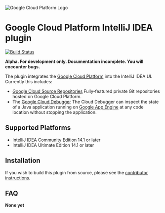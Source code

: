 ![Google Cloud Platform Logo](https://cloud.google.com/_static/images/gcp-logo.png)
# Google Cloud Platform IntelliJ IDEA plugin 
[![Build Status](https://magnum.travis-ci.com/GoogleCloudPlatform/gcloud-intellij.svg?token=uq9wg6yiUnTAekBpQKrR&branch=master)](https://magnum.travis-ci.com/GoogleCloudPlatform/gcloud-intellij)

**Alpha. For development only. Documentation incomplete. You will encounter bugs.**

The plugin integrates the [Google Cloud Platform](https://cloud.google.com/)
into the IntelliJ IDEA UI. Currently this includes:

* [Google Cloud Source Repositories](https://cloud.google.com/tools/cloud-repositories/) 
  Fully-featured private Git repositories hosted on Google Cloud Platform.
* The [Google Cloud Debugger](https://cloud.google.com/tools/cloud-debugger/) 
  The Cloud Debugger can inspect the state of a Java application running on 
  [Google App Engine](https://cloud.google.com/appengine/)
  at any code location without stopping the application. 


## Supported Platforms

* IntelliJ IDEA Community Edition 14.1 or later
* IntelliJ IDEA Ultimate Edition 14.1 or later

## Installation

<!-- Commented out until we get this set up.
The easiest way to install the plugin is by accessing
the [plugin repository](https://plugins.jetbrains.com/?idea_ce) from inside IDEA. 
-->

If you wish to build this plugin from source, please see the
[contributor instructions](https://github.com/GoogleCloudPlatform/gcloud-intellij/blob/master/CONTRIBUTING.md).

## FAQ


**None yet**

